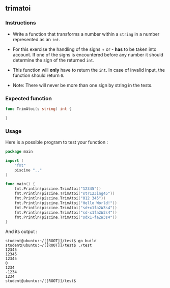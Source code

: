 ## trimatoi

### Instructions

- Write a function that transforms a number within a `string` in a number represented as an `int`.

- For this exercise the handling of the signs + or - **has** to be taken into account. If one of the signs is encountered before any number it should determine the sign of the returned `int`.

- This function will **only** have to return the `int`. In case of invalid input, the function should return `0`.

- Note: There will never be more than one sign by string in the tests.

### Expected function

```go
func TrimAtoi(s string) int {

}
```

### Usage

Here is a possible program to test your function :

```go
package main

import (
	"fmt"
	piscine ".."
)

func main() {
	fmt.Println(piscine.TrimAtoi("12345"))
	fmt.Println(piscine.TrimAtoi("str123ing45"))
	fmt.Println(piscine.TrimAtoi("012 345"))
	fmt.Println(piscine.TrimAtoi("Hello World!"))
	fmt.Println(piscine.TrimAtoi("sd+x1fa2W3s4"))
	fmt.Println(piscine.TrimAtoi("sd-x1fa2W3s4"))
	fmt.Println(piscine.TrimAtoi("sdx1-fa2W3s4"))
}
```

And its output :

```console
student@ubuntu:~/[[ROOT]]/test$ go build
student@ubuntu:~/[[ROOT]]/test$ ./test
12345
12345
12345
0
1234
-1234
1234
student@ubuntu:~/[[ROOT]]/test$
```
